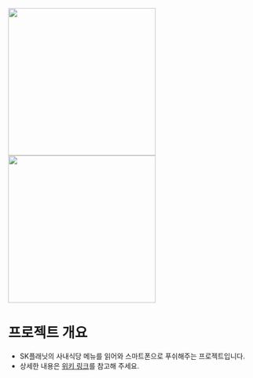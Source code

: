 <img src="https://cloud.githubusercontent.com/assets/7744953/10595919/175d5f46-7719-11e5-9214-896d8757438f.png" width="300px" />
<img src="https://cloud.githubusercontent.com/assets/7744953/10595921/19bacad0-7719-11e5-9329-563ec1359f02.png" width="300px" />

# 프로젝트 개요
- SK플래닛의 사내식당 메뉴를 읽어와 스마트폰으로 푸쉬해주는 프로젝트입니다.
- 상세한 내용은 [위키 링크](https://github.com/bobplanet/Bobplanet/wiki)를 참고해 주세요.
